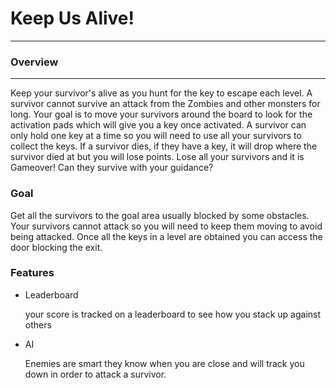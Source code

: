 # Keep Us Alive!
---
### Overview
---
Keep your survivor's alive as you hunt for the key to escape each level. A survivor cannot survive an attack from the Zombies and other monsters for long. Your goal is to move your survivors around the board to look for the activation pads which will give you a key once activated. A survivor can only hold one key at a time so you will need to use all your survivors to collect the keys. If a survivor dies, if they have a key, it will drop where the survivor died at but you will lose points. Lose all your survivors and it is Gameover! Can they survive with your guidance?


### Goal
Get all the survivors to the goal area usually blocked by some obstacles. Your survivors cannot attack so you will need to keep them moving to avoid being attacked. Once all the keys in a level are obtained you can access the door blocking the exit.

### Features


- Leaderboard

  your score is tracked on a leaderboard to see how you stack up against others

- AI

  Enemies are smart they know when you are close and will track you down in order to attack a survivor.

